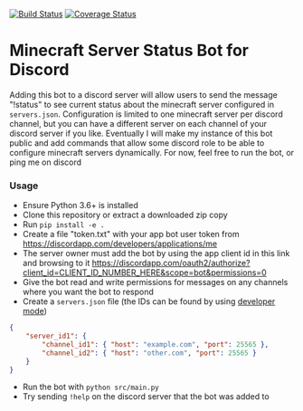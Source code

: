 [![Build Status](https://img.shields.io/travis/kevinkjt2000/discord-minecraft-server-status/develop.svg?style=flat-square&label=Travis-CI)](https://travis-ci.org/kevinkjt2000/discord-minecraft-server-status?branch=develop) [![Coverage Status](https://img.shields.io/coveralls/kevinkjt2000/discord-minecraft-server-status/develop.svg?style=flat-square&label=Coveralls)](https://coveralls.io/github/kevinkjt2000/discord-minecraft-server-status?branch=develop)
# Minecraft Server Status Bot for Discord
Adding this bot to a discord server will allow users to send the message "!status" to see current status about the minecraft server configured in `servers.json`.  Configuration is limited to one minecraft server per discord channel, but you can have a different server on each channel of your discord server if you like.  Eventually I will make my instance of this bot public and add commands that allow some discord role to be able to configure minecraft servers dynamically.  For now, feel free to run the bot, or ping me on discord 

### Usage
* Ensure Python 3.6+ is installed
* Clone this repository or extract a downloaded zip copy
* Run `pip install -e .`
* Create a file "token.txt" with your app bot user token from https://discordapp.com/developers/applications/me
* The server owner must add the bot by using the app client id in this link and browsing to it https://discordapp.com/oauth2/authorize?client_id=CLIENT_ID_NUMBER_HERE&scope=bot&permissions=0
* Give the bot read and write permissions for messages on any channels where you want the bot to respond
* Create a `servers.json` file (the IDs can be found by using [developer mode](https://support.discordapp.com/hc/en-us/articles/206346498-Where-can-I-find-my-User-Server-Message-ID-))
```json
{
    "server_id1": {
        "channel_id1": { "host": "example.com", "port": 25565 },
        "channel_id2": { "host": "other.com", "port": 25565 }
    }
}
```
* Run the bot with `python src/main.py`
* Try sending `!help` on the discord server that the bot was added to
